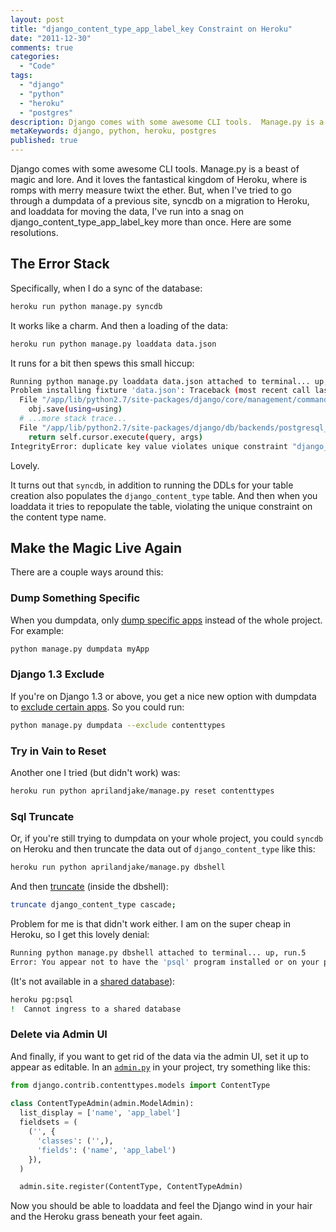 ```yaml
---
layout: post
title: "django_content_type_app_label_key Constraint on Heroku"
date: "2011-12-30"
comments: true
categories:
  - "Code"
tags:
  - "django"
  - "python"
  - "heroku"
  - "postgres"
description: Django comes with some awesome CLI tools.  Manage.py is a beast of magic and lore.  And it loves the fantastical kingdom of Heroku, where is romps with merr
metaKeywords: django, python, heroku, postgres
published: true
---
```


Django comes with some awesome CLI tools.  Manage.py is a beast of magic and lore.  And it loves the fantastical kingdom of Heroku, where is romps with merry measure twixt the ether.  But, when I've tried to go through a dumpdata of a previous site, syncdb on a migration to Heroku, and loaddata for moving the data, I've run into a snag on django_content_type_app_label_key more than once.  Here are some resolutions.

<!--more-->

The Error Stack
---------------

Specifically, when I do a sync of the database:

```bash
heroku run python manage.py syncdb
```

It works like a charm.  And then a loading of the data:

```bash
heroku run python manage.py loaddata data.json
```

It runs for a bit then spews this small hiccup:

```bash
Running python manage.py loaddata data.json attached to terminal... up, run.2
Problem installing fixture 'data.json': Traceback (most recent call last):
  File "/app/lib/python2.7/site-packages/django/core/management/commands/loaddata.py", line 174, in handle
    obj.save(using=using)
  # ...more stack trace...
  File "/app/lib/python2.7/site-packages/django/db/backends/postgresql_psycopg2/base.py", line 44, in execute
    return self.cursor.execute(query, args)
IntegrityError: duplicate key value violates unique constraint "django_content_type_app_label_key"
```
Lovely.

It turns out that `syncdb`, in addition to running the DDLs for your table creation also populates the `django_content_type` table.  And then when you loaddata it tries to repopulate the table, violating the unique constraint on the content type name.

Make the Magic Live Again
-------------------------

There are a couple ways around this:

### Dump Something Specific
When you dumpdata, only [dump specific apps](https://docs.djangoproject.com/en/dev/ref/django-admin/#dumpdata-appname-appname-appname-model) instead of the whole project.  For example:

```bash
python manage.py dumpdata myApp
```

### Django 1.3 Exclude
If you're on Django 1.3 or above, you get a nice new option with dumpdata to [exclude certain apps](https://docs.djangoproject.com/en/dev/ref/django-admin/#django-admin-option---exclude).  So you could run:

```bash
python manage.py dumpdata --exclude contenttypes
```

### Try in Vain to Reset
Another one I tried (but didn't work) was:

```bash
heroku run python aprilandjake/manage.py reset contenttypes 
```


### Sql Truncate
Or, if you're still trying to dumpdata on your whole project, you could `syncdb` on Heroku and then truncate the data out of `django_content_type` like this:

```bash
heroku run python aprilandjake/manage.py dbshell
```

And then [truncate](http://swik.net/django/Django+Community+Aggregator?page=2) (inside the dbshell):

```bash
truncate django_content_type cascade;    
```

Problem for me is that didn't work either.  I am on the super cheap in Heroku, so I get this lovely denial:

```bash
Running python manage.py dbshell attached to terminal... up, run.5
Error: You appear not to have the 'psql' program installed or on your path.
```

(It's not available in a [shared database](http://devcenter.heroku.com/articles/heroku-postgresql)):

```bash
heroku pg:psql
!  Cannot ingress to a shared database
```

### Delete via Admin UI
And finally, if you want to get rid of the data via the admin UI, set it up to appear as editable.  In an [`admin.py`](https://docs.djangoproject.com/en/dev/ref/contrib/admin/#modeladmin-objects) in your project, try something like this:

```python
from django.contrib.contenttypes.models import ContentType
    
class ContentTypeAdmin(admin.ModelAdmin):
  list_display = ['name', 'app_label']
  fieldsets = (
    ('', {
      'classes': ('',),
      'fields': ('name', 'app_label')
    }),
  )

  admin.site.register(ContentType, ContentTypeAdmin)
```

Now you should be able to loaddata and feel the Django wind in your hair and the Heroku grass beneath your feet again.

  
